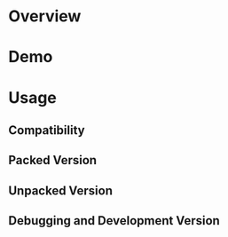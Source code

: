 # Overview

# Demo

# Usage

## Compatibility

## Packed Version

## Unpacked Version

## Debugging and Development Version

